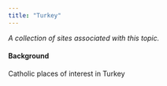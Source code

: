 ```yaml
---
title: "Turkey"
---
```



*A collection of sites associated with this topic.*

#### Background

Catholic places of interest in Turkey



